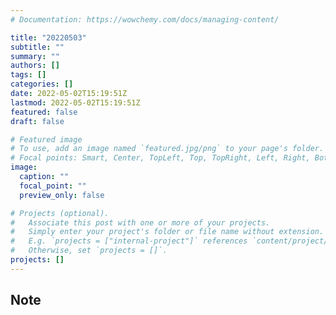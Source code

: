 ```yaml
---
# Documentation: https://wowchemy.com/docs/managing-content/

title: "20220503"
subtitle: ""
summary: ""
authors: []
tags: []
categories: []
date: 2022-05-02T15:19:51Z
lastmod: 2022-05-02T15:19:51Z
featured: false
draft: false

# Featured image
# To use, add an image named `featured.jpg/png` to your page's folder.
# Focal points: Smart, Center, TopLeft, Top, TopRight, Left, Right, BottomLeft, Bottom, BottomRight.
image:
  caption: ""
  focal_point: ""
  preview_only: false

# Projects (optional).
#   Associate this post with one or more of your projects.
#   Simply enter your project's folder or file name without extension.
#   E.g. `projects = ["internal-project"]` references `content/project/deep-learning/index.md`.
#   Otherwise, set `projects = []`.
projects: []
---
```


## Note

